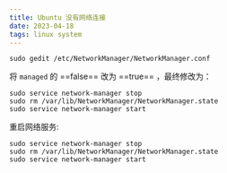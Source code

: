 ```yaml
---
title: Ubuntu 没有网络连接
date: 2023-04-18  
tags: linux system
---
```


```Shell
sudo gedit /etc/NetworkManager/NetworkManager.conf
```
将 `managed` 的 ==false== 改为 ==true== ，最终修改为：
```Shell
sudo service network-manager stop
sudo rm /var/lib/NetworkManager/NetworkManager.state
sudo service network-manager start
```
重启网络服务:
```Shell
sudo service network-manager stop
sudo rm /var/lib/NetworkManager/NetworkManager.state
sudo service network-manager start
```